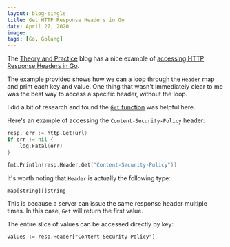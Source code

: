 ```yaml
---
layout: blog-single
title: Get HTTP Response Headers in Go
date: April 27, 2020
image: 
tags: [Go, Golang]
---
```


The [Theory and Practice](https://siongui.github.io/) blog has a nice example of [accessing HTTP Response Headers in Go](https://siongui.github.io/2018/03/06/go-print-http-response-header/).

The example provided shows how we can a loop through the `Header` map and print each key and value. One thing that wasn't immediately clear to me was the best way to access a specific header, without the loop.

I did a bit of research and found the [`Get` function](https://golang.org/pkg/net/http/#Header.Get) was helpful here.

<!-- excerpt_separator -->

Here's an example of accessing the `Content-Security-Policy` header:

```go
resp, err := http.Get(url)
if err != nil {
    log.Fatal(err)
}

fmt.Println(resp.Header.Get("Content-Security-Policy"))
```

It's worth noting that `Header` is actually the following type:

`map[string][]string`

This is because a server can issue the same response header multiple times. In this case, `Get` will return the first value.

The entire slice of values can be accessed directly by key:

```
values := resp.Header["Content-Security-Policy"]
```